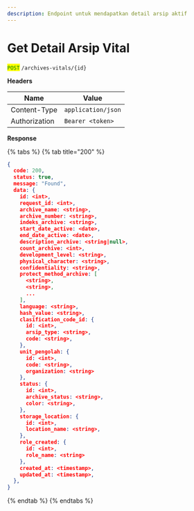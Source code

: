 ```yaml
---
description: Endpoint untuk mendapatkan detail arsip aktif
---
```


# Get Detail Arsip Vital

<mark style="color:green;">`POST`</mark> `/archives-vitals/{id}`

**Headers**

| Name          | Value              |
| ------------- | ------------------ |
| Content-Type  | `application/json` |
| Authorization | `Bearer <token>`   |

**Response**

{% tabs %}
{% tab title="200" %}
```json
{
  code: 200,
  status: true,
  message: "Found",
  data: {
    id: <int>,
    request_id: <int>,
    archive_name: <string>,
    archive_number: <string>,
    indeks_archive: <string>,
    start_date_active: <date>,
    end_date_active: <date>,
    description_archive: <string|null>,
    count_archive: <int>,
    development_level: <string>,
    physical_character: <string>,
    confidentiality: <string>,
    protect_method_archive: [
      <string>,
      <string>,
      ...
    ],
    language: <string>,
    hash_value: <string>,
    clasification_code_id: {
      id: <int>,
      arsip_type: <string>,
      code: <string>,
    },
    unit_pengolah: {
      id: <int>,
      code: <string>,
      organization: <string>
    },
    status: {
      id: <int>,
      archive_status: <string>,
      color: <string>,
    },
    storage_location: {
      id: <int>,
      location_name: <string>,
    },
    role_created: {
      id: <int>,
      role_name: <string>
    },
    created_at: <timestamp>,
    updated_at: <timestamp>,
  },
}
```
{% endtab %}
{% endtabs %}
